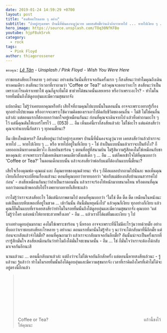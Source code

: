 ```yaml
---
date: 2019-01-24 14:59:29 +0700
layout: post
title: "สงสัยอะไรหลาย ๆ อย่าง"
subtitle: "ถ้าอยู่กรุงเทพฯ ป่านนี้ที่นั่นคงจะดูวุ่นวาย เคยสงสัยมั๊ยว่าแล้วถ้าเราหายไป ... หายไปเงียบ ๆ ... หรือ หายไปอยู่ในที่เงียบ ๆ - จะเป็นยังไง?"
hero_image: https://source.unsplash.com/TOq30NfKFBo
youtube: hjpF8ukSrvk
category:
  - rock
tags:
  - Pink Floyd
author: thiagorossener
---
```

`ขอบคุณ:` *[Lê Tân](https://unsplash.com/@ktsfish) - Unsplash / Pink Floyd - Wish You Were Here*

เราชอบสงสัยอะไรหลาย ๆ อย่างนะ อย่างเช่นวันนั้นที่เราเจอกันครั้งแรก ๆ ก็สงสัยนะว่าทำไมคุณถึงเดินทางคนเดียว สงสัยนะว่าเวลาที่เราถามว่า 'Coffee or Tea?' แล้วคุณจะตอบว่าอะไร สงสัยนะว่าเป็นเพราะอะไรแค่เราเทชาให้ คุณก็ดูจะยิ้มได้ ชาช่วยได้ขนาดนั้นเลยเหรอ หรือว่าเพราะอะไร? - ทำไมในรอยยิ้มนั้นถึงได้ดูอบอุ่นและมีความสุขมากจัง

แปลกดีนะ ไม่รู้ว่าเคยบอกคุณหรือยัง เสียใจที่ถามคุณไปแบบนั้นในตอนนั้น อาจจะเพราะอยากรู้เรื่องทุกอย่างไปซะหมด หรืออาจจะเพราะใช้ความคิดของเราเอาไปคิดกับชีวิตของคนอื่น - ไม่สิ ไม่ใช่คนอื่นแล้วล่ะ แต่ตอนแรกก็ต้องบอกว่าตกใจอยู่เหมือนกันนะ ก่อนที่คุณจะเดินจากไป แล้วทิ้งคำถามอะไร ๆ ไว้ แต่นี่คุณดันให้เบอร์โทรไว้ ... (053) ... อืม เห็นแค่นี้เราก็สงสัยแล้วล่ะ ไม่ใช่อะไร แต่แค่สงสัยว่าคุณจะทำแบบนี้กับสาว ๆ ทุกคนมั๊ยนะ?

อืม เชียงใหม่เหรอ? ก็สงสัยอยู่นะว่าถ้าอยู่กรุงเทพฯ ป่านนี้ที่นั่นคงจะดูวุ่นวาย เคยสงสัยว่าแล้วถ้าเราจะหายไป ... หายไปเงียบ ๆ ... หรือ หายไปอยู่ในที่เงียบ ๆ - ใช่ ถ้าเป็นแบบนั้นแล้วเราจะเป็นยังไง? ก็เลยออกเดินทางคนเดียวไง ก็เลยกินชาร้อน ๆ ตอนที่อยู่ที่สนามบิน ไม่รู้สิความรู้สึกคงไม่ใช่เหมือนกับชาของคุณล่ะ อาจเพราะเราไม่เคยเดินทางคนเดียวตั้งแต่เด็ก ๆ ... อืม ... แต่ก็พอเข้าใจได้ที่คุณบอกว่า 'Coffee or Tea?' ในตอนเด็กแบบนั้น แล้วจะสงสัยว่าพ่อกับแม่ก็ต้องกินแบบนี้มั๊ยนะ?

เสียใจเรื่องคุณพ่อ-คุณแม่ และ ก็คุณยายของคุณด้วยนะ จริง ๆ ก็คือเผลอปากถามไปนั่นละ พอเห็นคุณเงียบก็เกือบจะเปลี่ยนเรื่องแล้วนะ ตอนที่คุณบอกว่ายายบอกว่า 'พ่อกับแม่ต้องกลับบ้านบนสวรรค์ไปก่อน' - สงสัยเหมือนกันนะว่าถ้าเป็นเราตอนนั้น แล้วเราจะร้องไห้หนักมากขนาดไหน หรือตอนที่คุณบอกว่าตอนเช้าพอกลับไปโรงพยาบาลยายก็เสียซะแล้ว

เราไม่รู้ว่าเราจะสงสัยอะไร ได้แต่นึกภาพตามไป ตอนที่คุณบอกว่า 'ไม่ใช่ ติ๊ด ติ๊ด ติ๊ด เหมือนในหนังนะ แต่เป็นแบบหีบเพลงที่อยู่ในขวด ... เช้าวันนั้น อันนี้มันหยุดนิ่งไป' แล้วคุณก็เงียบ ทุกอย่างก็เงียบ แล้วคุณก็ยิ้มในแบบที่เราเคยสงสัยว่าทำไมในรอยยิ้มนั้นถึงได้ดูอบอุ่นและมีความสุขมากจัง คุณบอก 'แต่ไม่รู้ว่าใคร แต่งหน้าให้ยายซะสวยพริ้งเลย' - อืม ... แล้วเราก็ได้แต่ยิ้มและเงียบ ๆ ไป

บางอย่างดูอบอุ่นมากนะ คงไม่ใช่เพราะชาร้อน ๆ นี่หรอก อาจจะเพราะที่นี่ไม่มีอะไรวุ่นวายด้วยมั๊ย อย่างที่บอกว่าเราชอบสงสัยอะไรหลาย ๆ อย่างนะ ตอนแรกที่มานั่นไม่รู้จริง ๆ นะว่าจะได้กลับมาที่นี่อีกมั๊ย แต่ก่อนจะกลับแล้วจำได้มั๊ย? ตอนที่คุณถามว่า แล้วเราจะกลับมาเจอกันอีกมั๊ย? อันนั้นน่าจะเป็นครั้งแรกที่เรารู้สึกมั่นใจ สงสัยเหมือนกันว่าทำไมถึงได้มั่นใจซะขนาดนั้น - อืม ... ใช่ ก็มั่นใจว่าเราจะต้องได้กลับมาเจอกันอีกนะสิ

นานแล้วนะ ... ตอนนี้กลับมาแล้วล่ะ แต่ถึงว่าจะไม่ได้เจอกันอีกสักครั้ง แต่ตอนนี้หายสงสัยแล้วนะ - รู้แล้วนะ รู้แล้วว่า ทำไมในรอยยิ้มนั้นถึงได้ดูอบอุ่นและมีความสุขมากจัง เวลาที่เราคิดถึงใครที่เค้าไม่ได้จะอยู่ตรงนี้อีกแล้ว
> Coffee or Tea? <svg class="love"><use xlink:href="#icon-heart"></use></svg> แก้วนี้ชงไว้ให้คุณนะ
